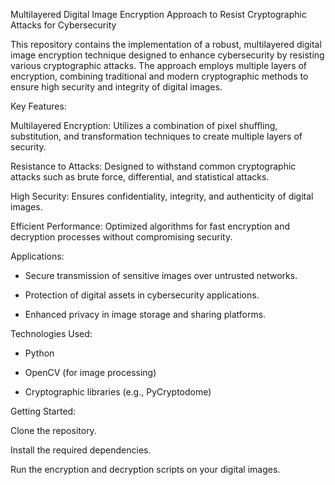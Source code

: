 Multilayered Digital Image Encryption Approach to Resist Cryptographic Attacks for Cybersecurity

This repository contains the implementation of a robust, multilayered digital image encryption technique designed to enhance cybersecurity by resisting various cryptographic attacks. The approach employs multiple layers of encryption, combining traditional and modern cryptographic methods to ensure high security and integrity of digital images.

Key Features:

Multilayered Encryption: Utilizes a combination of pixel shuffling, substitution, and transformation techniques to create multiple layers of security.

Resistance to Attacks: Designed to withstand common cryptographic attacks such as brute force, differential, and statistical attacks.

High Security: Ensures confidentiality, integrity, and authenticity of digital images.

Efficient Performance: Optimized algorithms for fast encryption and decryption processes without compromising security.

Applications:

*  Secure transmission of sensitive images over untrusted networks.

*  Protection of digital assets in cybersecurity applications.

*  Enhanced privacy in image storage and sharing platforms.

Technologies Used:

*  Python

*  OpenCV (for image processing)

*  Cryptographic libraries (e.g., PyCryptodome)

Getting Started:

Clone the repository.

Install the required dependencies.

Run the encryption and decryption scripts on your digital images.
